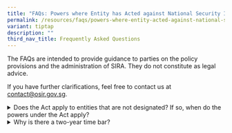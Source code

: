 ```yaml
---
title: "FAQs: Powers where Entity has Acted against National Security Interests"
permalink: /resources/faqs/powers-where-entity-acted-against-national-security-interests/
variant: tiptap
description: ""
third_nav_title: Frequently Asked Questions
---
```

<p>The FAQs are intended to provide guidance to parties on the policy provisions
and the administration of SIRA. They do not constitute as legal advice.</p>
<p>If you have further clarifications, feel free to contact us at <a href="mailto:contact@osir.gov.sg" rel="noopener noreferrer nofollow" target="_blank">contact@osir.gov.sg</a>.</p>
<p></p>
<div data-type="detailGroup" class="isomer-accordion isomer-accordion-white">
<details class="isomer-details">
<summary>Does the Act apply to entities that are not designated? If so, when do
the powers under the Act apply?</summary>
<div data-type="detailsContent" class="isomer-details-content">
<p>The Act applies to entities that are not designated, but only when the
following two criteria are met:</p>
<ul>
<li>
<p>The entity has acted against Singapore’s national security interests;
and&nbsp;</p>
</li>
<li>
<p>There has been a transaction which resulted in changes to the entity’s
ownership or control within the two years prior to the above-mentioned
action by the entity against our national security interests.&nbsp;</p>
</li>
</ul>
<p></p>
<p>Currently, there are already existing laws to deal with egregious acts
against national security. For example, under the <a href="/resources/other-legislation/irda" rel="noopener noreferrer nofollow" target="_blank">Insolvency, Restructuring and Dissolution Act</a>,
the Court may order the winding up of a company if it is being used against
Singapore’s national security.&nbsp; However, winding up an entity could
affect the continued provisioning of its functions, and may not be the
desired outcome.</p>
<p></p>
<p>The powers under the Significant Investments Review Act provide an alternative
approach to winding up the company.&nbsp;</p>
<p></p>
<p>Following the review of the transaction, a range of directions may be
issued, such as directing the transacting party to transfer or dispose
of his equity interest in the entity or directing the entity to restrict
disclosure of confidential information to any person.</p>
</div>
</details>
<details class="isomer-details">
<summary>Why is there a two-year time bar?</summary>
<div data-type="detailsContent" class="isomer-details-content">
<p>The two-year time bar seeks to strike a balance between providing a sufficient
runway to commence a review under the Significant Investments Review Act
if a national security incident occurs after an ownership or control transaction
has occurred, while giving investors certainty as to when transactions
would no longer be subject to such powers.</p>
<p></p>
<p>This does not prevent actions which may be brought under separate legislation,
such as the <a href="/resources/other-legislation/irda/" rel="noopener noreferrer nofollow" target="_blank">Insolvency, Restructuring &amp; Dissolution Act</a>.</p>
</div>
</details>
</div>
<p></p>
<p></p>
<p></p>
<p></p>